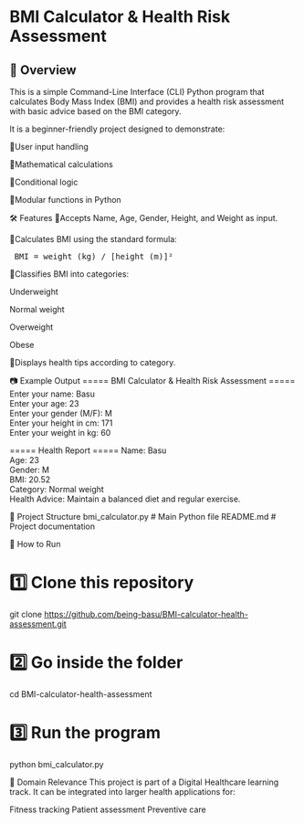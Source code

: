 # BMI Calculator & Health Risk Assessment
## 📌 Overview
This is a simple Command-Line Interface (CLI) Python program that calculates Body Mass Index (BMI) and provides a health risk assessment with basic advice based on the BMI category.

It is a beginner-friendly project designed to demonstrate:

🔹User input handling

🔹Mathematical calculations

🔹Conditional logic

🔹Modular functions in Python

🛠 Features
🔹Accepts Name, Age, Gender, Height, and Weight as input.

🔹Calculates BMI using the standard formula:

<pre> BMI = weight (kg) / [height (m)]² </pre>

🔘Classifies BMI into categories:

Underweight

Normal weight

Overweight

Obese

🔹Displays health tips according to category.

📷 Example Output
===== BMI Calculator & Health Risk Assessment =====
Enter your name: Basu <br>
Enter your age: 23 <br>
Enter your gender (M/F): M <br>
Enter your height in cm: 171 <br>
Enter your weight in kg: 60 <br>

===== Health Report =====
Name: Basu <br>
Age: 23 <br>
Gender: M <br>
BMI: 20.52 <br>
Category: Normal weight <br>
Health Advice: Maintain a balanced diet and regular exercise. <br>

📂 Project Structure
bmi_calculator.py   # Main Python file
README.md           # Project documentation

🚀 How to Run
# 1️⃣ Clone this repository
git clone https://github.com/being-basu/BMI-calculator-health-assessment.git

# 2️⃣ Go inside the folder
cd BMI-calculator-health-assessment

# 3️⃣ Run the program
python bmi_calculator.py

🏥 Domain Relevance
This project is part of a Digital Healthcare learning track.
It can be integrated into larger health applications for:

Fitness tracking
Patient assessment
Preventive care


